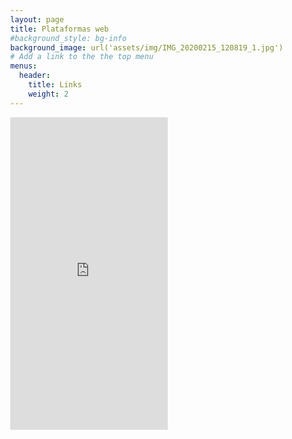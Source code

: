 ```yaml
---
layout: page
title: Plataformas web
#background_style: bg-info
background_image: url('assets/img/IMG_20200215_120819_1.jpg')
# Add a link to the the top menu
menus:
  header:
    title: Links
    weight: 2
---
```

<head>
    <title>Curvas IDF Chile</title>
    <meta charset="UTF-8" />
    <meta http-equiv="X-UA-Compatible" content="IE=edge,chrome=1" />
    <meta name="viewport" content="width=device-width, initial-scale=1.0" />
    <meta name="robots" content="noindex,follow" />

<script type="text/javascript" src="https://cdnjs.cloudflare.com/ajax/libs/iframe-resizer/3.5.16/iframeResizer.min.js"></script>
<style>
html {
  height: 50%;
}

body {
  width: 100%;
  height: 500px;
  margin: 0;
}
iframe {
  margin: 100px;
  width: 100%;
  height: 1000px;
  -ms-transform: scale(0.5);
  -moz-transform: scale(0.5);
  -o-transform: scale(0.5);
  -webkit-transform: scale(0.5);
  transform: scale(0.5);

  -ms-transform-origin: 0 0;
  -moz-transform-origin: 0 0;
  -o-transform-origin: 0 0;
  -webkit-transform-origin: 0 0;
  transform-origin: 0 0;
  margin: 0;
}

</style>
</head>
<body>

<iframe src="https://ingenieriacivil-ufro.shinyapps.io/CurvasIDFChile/" style="" frameborder="0" scrolling="no" align="center"></iframe>
</body>
